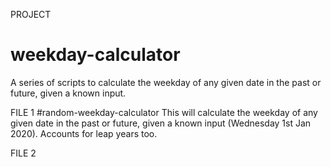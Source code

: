 PROJECT
# weekday-calculator
A series of scripts to calculate the weekday of any given date in the past or future, given a known input.

FILE 1
#random-weekday-calculator
This will calculate the weekday of any given date in the past or future, given a known input (Wednesday 1st Jan 2020). Accounts for leap years too.

FILE 2
